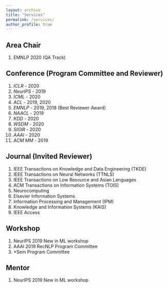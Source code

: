 ```yaml
---
layout: archive
title: "Services"
permalink: /services/
author_profile: true
---
```


## Area Chair

1. EMNLP 2020 (QA Track)

## Conference (Program Committee and Reviewer)

1. *ICLR* -  2020
2. *NeurIPS* - 2019
3. *ICML* - 2020
4. *ACL* - 2019, 2020
5. *EMNLP* - 2019, 2018 (Best Reviewer Award)
6. *NAACL* - 2019
7. *KDD* - 2020
8. *WSDM* - 2020
9. *SIGIR* - 2020
10. *AAAI* - 2020
11. *ACM MM* - 2019

## Journal (Invited Reviewer)
1. IEEE Transactions on Knowledge and Data Engineering (TKDE)
2. IEEE Transactions on Neural Networks (TTNLS)
3. IEEE Transactions on Low Resource and Asian Languages
4. ACM Transactions on Information Systems (TOIS)
5. Neurocomputing
6. Elsevier Information Systems
6. Information Processing and Management (IPM)
7. Knowledge and Information Systems (KAIS)
8. IEEE Access


## Workshop
1. NeurIPS 2019 New in ML workshop
2. AAAI 2019 RecNLP Program Committee
3. \*Sem Program Committee

## Mentor
1. NeurIPS 2019 New in ML workshop
